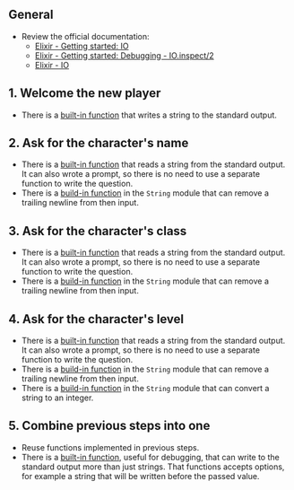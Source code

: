 ## General

- Review the official documentation:
  - [Elixir - Getting started: IO][getting-started-io]
  - [Elixir - Getting started: Debugging - IO.inspect/2][getting-started-debugging-io-inspect]
  - [Elixir - IO][module-io]

## 1. Welcome the new player

- There is a [built-in function][io-puts] that writes a string to the standard output.

## 2. Ask for the character's name

- There is a [built-in function][io-gets] that reads a string from the standard output. It can also wrote a prompt, so there is no need to use a separate function to write the question.
- There is a [build-in function][string-trim] in the `String` module that can remove a trailing newline from then input.

## 3. Ask for the character's class

- There is a [built-in function][io-gets] that reads a string from the standard output. It can also wrote a prompt, so there is no need to use a separate function to write the question.
- There is a [build-in function][string-trim] in the `String` module that can remove a trailing newline from then input.

## 4. Ask for the character's level

- There is a [built-in function][io-gets] that reads a string from the standard output. It can also wrote a prompt, so there is no need to use a separate function to write the question.
- There is a [build-in function][string-trim] in the `String` module that can remove a trailing newline from then input.
- There is a [build-in function][string-to-integer] in the `String` module that can convert a string to an integer.

## 5. Combine previous steps into one

- Reuse functions implemented in previous steps.
- There is a [built-in function][io-inspect], useful for debugging, that can write to the standard output more than just strings. That functions accepts options, for example a string that will be written before the passed value.

[module-io]: https://hexdocs.pm/elixir/IO.html
[getting-started-io]: https://elixir-lang.org/getting-started/io-and-the-file-system.html#the-io-module
[getting-started-debugging-io-inspect]: https://elixir-lang.org/getting-started/debugging.html#ioinspect2
[elixir-school-io-inspect-label]: https://elixirschool.com/blog/til-io-inspect-labels/
[io-puts]: https://hexdocs.pm/elixir/IO.html#puts/2
[io-gets]: https://hexdocs.pm/elixir/IO.html#gets/2
[io-inspect]: https://hexdocs.pm/elixir/IO.html#inspect/2
[string-trim]: https://hexdocs.pm/elixir/String.html#trim/1
[string-to-integer]: https://hexdocs.pm/elixir/String.html#to_integer/1

